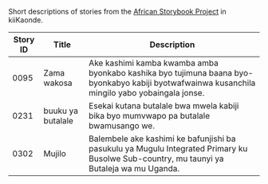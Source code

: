 Short descriptions of stories from the [African Storybook Project](https://africanstorybook.org) in kiiKaonde.

Story ID | Title | Description
-------- | ----- | -----------
0095 | Zama wakosa | Ake kashimi kamba kwamba amba byonkabo kashika byo tujimuna baana byo-byonkabyo kabiji byotwafwainwa kusanchila mingilo yabo yobaingala jonse.
0231 | buuku ya butalale | Esekai kutana butalale bwa mwela kabiji bika byo mumvwapo pa butalale bwamusango we.
0302 | Mujilo | Balembele ake kashimi ke bafunjishi ba pasukulu ya Mugulu Integrated Primary ku Busolwe Sub-country, mu taunyi ya Butaleja wa mu Uganda.
